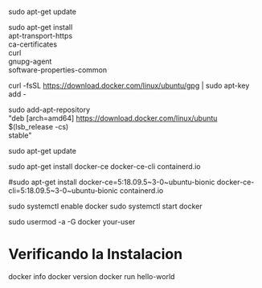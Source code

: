 sudo apt-get update

sudo apt-get install \
    apt-transport-https \
    ca-certificates \
    curl \
    gnupg-agent \
    software-properties-common

curl -fsSL https://download.docker.com/linux/ubuntu/gpg | sudo apt-key add -

sudo add-apt-repository \
   "deb [arch=amd64] https://download.docker.com/linux/ubuntu \
   $(lsb_release -cs) \
   stable"

sudo apt-get update

sudo apt-get install docker-ce docker-ce-cli containerd.io

#sudo apt-get install docker-ce=5:18.09.5~3-0~ubuntu-bionic docker-ce-cli=5:18.09.5~3-0~ubuntu-bionic containerd.io 

sudo systemctl enable docker 
sudo systemctl start  docker 

sudo usermod -a -G docker your-user


# Verificando la Instalacion
docker info
docker version
docker run hello-world


